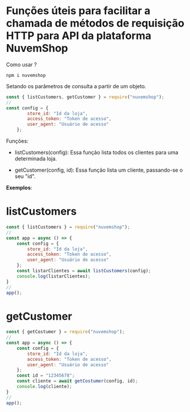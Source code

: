 # Funções úteis para facilitar a chamada de métodos de requisição HTTP para API da plataforma NuvemShop

Como usar ?

```shell
npm i nuvemshop
```

Setando os parâmetros de consulta a partir de um objeto.
```js
const { listCustomers, getCustomer } = require("nuvemshop");
//
const config = {
        store_id: "Id da loja",
        access_token: "Token de acesso",
        user_agent: "Usuário de acesso"
    };
```

Funções:
- listCustomers(config): 
    Essa função lista todos os clientes para uma determinada loja.

- getCustomer(config, id): 
    Essa função lista um cliente, passando-se o seu "id".


**Exemplos**:

# listCustomers
```js
const { listCustomers } = require("nuvemshop");
//
const app = async () => {
    const config = {
        store_id: "Id da loja",
        access_token: "Token de acesso",
        user_agent: "Usuário de acesso"
    };
    const listarClientes = await listCustomers(config);
    console.log(listarClientes);
}
//
app();
```
# getCustomer
```js
const { getCostumer } = require("nuvemshop");
//
const app = async () => {
    const config = {
        store_id: "Id da loja",
        access_token: "Token de acesso",
        user_agent: "Usuário de acesso"
    };
    const id = "12345678";
    const cliente = await getCostumer(config, id);
    console.log(cliente);
}
//
app();
```
